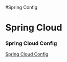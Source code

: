 #Spring Config


# Spring Cloud
### Spring Cloud Config
[Spring Cloud Config](https://www.baeldung.com/spring-cloud-configuration)
